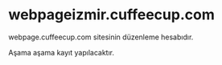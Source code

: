 # webpageizmir.cuffeecup.com
webpage.cuffeecup.com sitesinin düzenleme hesabıdır.

Aşama aşama kayıt yapılacaktır.
